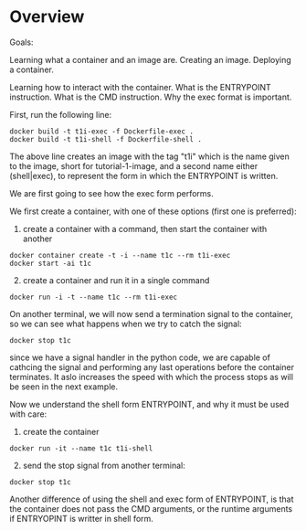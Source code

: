 # Overview

Goals:

Learning what a container and an image are.
Creating an image.
Deploying a container.

Learning how to interact with the container.
What is the ENTRYPOINT instruction.
What is the CMD instruction.
Why the exec format is important.

First, run the following line:
```
docker build -t t1i-exec -f Dockerfile-exec .
docker build -t t1i-shell -f Dockerfile-shell .
```
The above line creates an image with the tag "t1i" which is the name given to the image, short for tutorial-1-image, and a second name either (shell|exec), to represent the form in which the ENTRYPOINT is written.

We are first going to see how the exec form performs.

We first create a container, with one of these options (first one is preferred):
1. create a container with a command, then start the container with another
```
docker container create -t -i --name t1c --rm t1i-exec
docker start -ai t1c
```

2. create a container and run it in a single command
```
docker run -i -t --name t1c --rm t1i-exec
```

On another terminal, we will now send a termination signal to the container, so we can see what happens when we try to catch the signal:
```
docker stop t1c
```

since we have a signal handler in the python code, we are capable of cathcing the signal and performing any last operations before the container terminates. It aslo increases the speed with which the process stops as will be seen in the next example.

Now we understand the shell form ENTRYPOINT, and why it must be used with care:
1. create the container
```
docker run -it --name t1c t1i-shell
```
2. send the stop signal from another terminal:
```
docker stop t1c
```

Another difference of using the shell and exec form of ENTRYPOINT, is that the container does not pass the CMD arguments, or the runtime arguments if ENTRYOPINT is writter in shell form.

